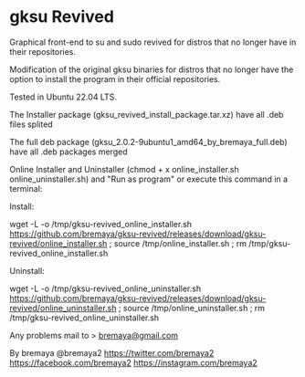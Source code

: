 # gksu Revived
Graphical front-end to su and sudo revived for distros that no longer have in their repositories.

Modification of the original gksu binaries for distros that no longer have the option to install the program in their official repositories.

Tested in Ubuntu 22.04 LTS.

The Installer package (gksu_revived_install_package.tar.xz) have all .deb files splited

The full deb package (gksu_2.0.2-9ubuntu1_amd64_by_bremaya_full.deb) have all .deb packages merged

Online Installer and Uninstaller (chmod + x online_installer.sh online_uninstaller.sh) and "Run as program" 
or execute this command in a terminal:

Install:

wget -L -o /tmp/gksu-revived_online_installer.sh https://github.com/bremaya/gksu-revived/releases/download/gksu-revived/online_installer.sh ; source /tmp/online_installer.sh ;  rm /tmp/gksu-revived_online_installer.sh

Uninstall:

wget -L -o /tmp/gksu-revived_online_uninstaller.sh https://github.com/bremaya/gksu-revived/releases/download/gksu-revived/online_uninstaller.sh ; source /tmp/online_uninstaller.sh ;  rm /tmp/gksu-revived_online_uninstaller.sh

Any problems mail to > bremaya@gmail.com

By bremaya @bremaya2 https://twitter.com/bremaya2 https://facebook.com/bremaya2 https://instagram.com/bremaya2
